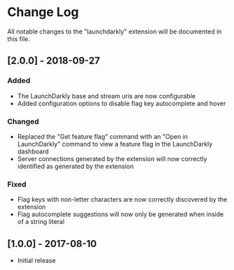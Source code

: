 # Change Log

All notable changes to the "launchdarkly" extension will be documented in this file.

## [2.0.0] - 2018-09-27

### Added

- The LaunchDarkly base and stream uris are now configurable
- Added configuration options to disable flag key autocomplete and hover

### Changed

- Replaced the "Get feature flag" command with an "Open in LaunchDarkly" command to view a feature flag in the LaunchDarkly dashboard
- Server connections generated by the extension will now correctly identified as generated by the extension

### Fixed

- Flag keys with non-letter characters are now correctly discovered by the extension
- Flag autocomplete suggestions will now only be generated when inside of a string literal

## [1.0.0] - 2017-08-10

- Initial release
